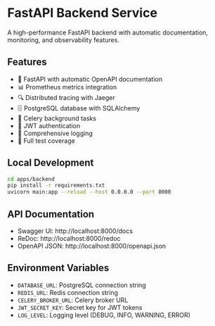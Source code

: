 # FastAPI Backend Service

A high-performance FastAPI backend with automatic documentation, monitoring, and observability features.

## Features

- 🚀 FastAPI with automatic OpenAPI documentation
- 📊 Prometheus metrics integration
- 🔍 Distributed tracing with Jaeger
- 🗄️ PostgreSQL database with SQLAlchemy
- 🔄 Celery background tasks
- 🔐 JWT authentication
- 📝 Comprehensive logging
- 🧪 Full test coverage

## Local Development

```bash
cd apps/backend
pip install -r requirements.txt
uvicorn main:app --reload --host 0.0.0.0 --port 8000
```

## API Documentation

- Swagger UI: http://localhost:8000/docs
- ReDoc: http://localhost:8000/redoc
- OpenAPI JSON: http://localhost:8000/openapi.json

## Environment Variables

- `DATABASE_URL`: PostgreSQL connection string
- `REDIS_URL`: Redis connection string
- `CELERY_BROKER_URL`: Celery broker URL
- `JWT_SECRET_KEY`: Secret key for JWT tokens
- `LOG_LEVEL`: Logging level (DEBUG, INFO, WARNING, ERROR)
